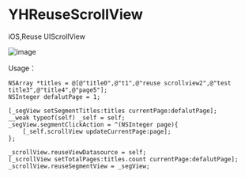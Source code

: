 # YHReuseScrollView
iOS,Reuse UIScrollView

 ![image](https://github.com/yehongZhou/YHReuserScrollView/raw/master/screenshot.gif)
 
Usage：

    NSArray *titles = @[@"title0",@"t1",@"reuse scrollview2",@"test title3",@"title4",@"page5"];
    NSInteger defalutPage = 1;

    [_segView setSegmentTitles:titles currentPage:defalutPage];
    __weak typeof(self) _self = self;
    _segView.segmentClickAction = ^(NSInteger page){
        [_self.scrollView updateCurrentPage:page];
    };
    
    _scrollView.reuseViewDatasource = self;
    [_scrollView setTotalPages:titles.count currentPage:defalutPage];
    _scrollView.reuseSegmentView = _segView;
